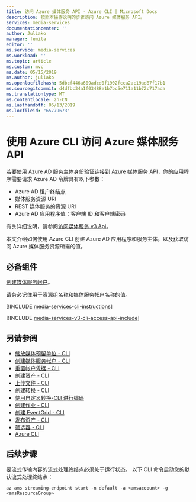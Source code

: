 ```yaml
---
title: 访问 Azure 媒体服务 API - Azure CLI | Microsoft Docs
description: 按照本操作说明的步骤访问 Azure 媒体服务 API。
services: media-services
documentationcenter: ''
author: Juliako
manager: femila
editor: ''
ms.service: media-services
ms.workload: ''
ms.topic: article
ms.custom: mvc
ms.date: 05/15/2019
ms.author: juliako
ms.openlocfilehash: 5dbcf446a609adcd0f1902fcca2ac19ad87f17b1
ms.sourcegitcommit: d4dfbc34a1f03488e1b7bc5e711a11b72c717ada
ms.translationtype: MT
ms.contentlocale: zh-CN
ms.lasthandoff: 06/13/2019
ms.locfileid: "65779673"
---
```

# <a name="access-azure-media-services-api-with-the-azure-cli"></a>使用 Azure CLI 访问 Azure 媒体服务 API
 
若要使用 Azure AD 服务主体身份验证连接到 Azure 媒体服务 API，你的应用程序需要请求 Azure AD 令牌具有以下参数：

* Azure AD 租户终结点
* 媒体服务资源 URI
* REST 媒体服务的资源 URI
* Azure AD 应用程序值：客户端 ID 和客户端密码

有关详细说明，请参阅[访问媒体服务 v3 Api](media-services-apis-overview.md#accessing-the-azure-media-services-api)。

本文介绍如何使用 Azure CLI 创建 Azure AD 应用程序和服务主体，以及获取访问 Azure 媒体服务资源所需的值。

## <a name="prerequisites"></a>必备组件 

[创建媒体服务帐户](create-account-cli-how-to.md)。

请务必记住用于资源组名称和媒体服务帐户名称的值。
 
[!INCLUDE [media-services-cli-instructions](../../../includes/media-services-cli-instructions.md)]

[!INCLUDE [media-services-v3-cli-access-api-include](../../../includes/media-services-v3-cli-access-api-include.md)]

## <a name="see-also"></a>另请参阅

- [缩放媒体预留单位 - CLI](media-reserved-units-cli-how-to.md)
- [创建媒体服务帐户 - CLI](create-account-cli-how-to.md) 
- [重置帐户凭据 - CLI](cli-reset-account-credentials.md)
- [创建资产 - CLI](cli-create-asset.md)
- [上传文件 - CLI](cli-upload-file-asset.md)
- [创建转换 - CLI](cli-create-transform.md)
- [使用自定义转换-CLI 进行编码](custom-preset-cli-howto.md)
- [创建作业 - CLI](cli-create-jobs.md)
- [创建 EventGrid - CLI](job-state-events-cli-how-to.md)
- [发布资产 - CLI](cli-publish-asset.md)
- [筛选器 - CLI](filters-dynamic-manifest-cli-howto.md)
- [Azure CLI](https://docs.microsoft.com/cli/azure/ams?view=azure-cli-latest)

## <a name="next-steps"></a>后续步骤

要流式传输内容的流式处理终结点必须处于运行状态。 以下 CLI 命令启动您的默认流式处理终结点：

`az ams streaming-endpoint start -n default -a <amsaccount> -g <amsResourceGroup>`

